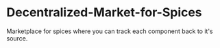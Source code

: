# Decentralized-Market-for-Spices
Marketplace for spices where you can track each component back to it's source.
